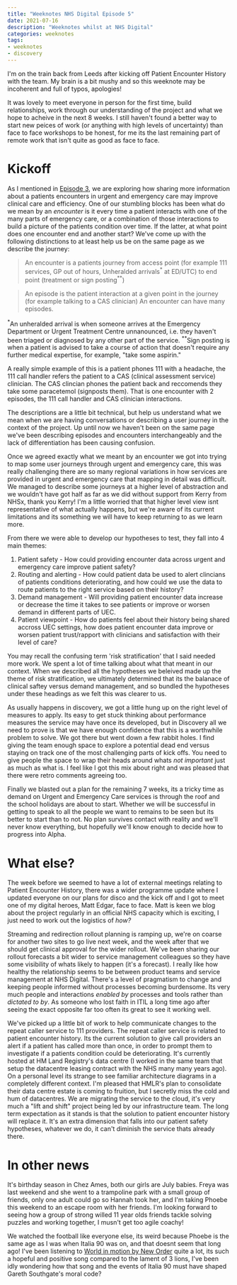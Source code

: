 ```yaml
---
title: "Weeknotes NHS Digital Episode 5"
date: 2021-07-16
description: "Weeknotes whilst at NHS Digital"
categories: weeknotes
tags: 
- weeknotes
- discovery
---
```


I'm on the train back from Leeds after kicking off Patient Encounter History with the team. My brain is a bit mushy and so this weeknote may be incoherent and full of typos, apologies!

It was lovely to meet everyone in person for the first time, build relationships, work through our understanding of the project and what we hope to acheive in the next 8 weeks. I still haven't found a better way to start new peices of work (or anything with high levels of uncertainty) than face to face workshops to be honest, for me its the last remaining part of remote work that isn't quite as good as face to face.

# Kickoff

As I mentioned in [Episode 3](blog/weeknotes-nhs-digital-episode3), we are exploring how sharing more information about a patients encounters in urgent and emergency care may improve clinical care and efficiency. One of our stumbling blocks has been what do we mean by an _encounter_ is it every time a patient interacts with one of the many parts of emergency care, or a combination of those interactions to build a picture of the patients condition over time. If the latter, at what point does one encounter end and another start? We've come up with the following distinctions to at least help us be on the same page as we describe the journey:

> An encounter is a patients journey from access point (for example 111 services, GP out of hours, Unheralded arrivals<sup>*</sup> at ED/UTC) to end point (treatment or sign posting<sup>**</sup>)

> An episode is the patient interaction at a given point in the journey (for example talking to a CAS clinician) An encounter can have many episodes.


<sup>*</sup>An unheralded arrival is when someone arrives at the Emergency Department or Urgent Treatment Centre unnanounced, i.e. they haven't been triaged or diagnosed by any other part of the service.
<sup>**</sup>Sign posting is when a patient is advised to take a course of action that doesn't require any further medical expertise, for example, "take some aspirin."

A really simple example of this is a patient phones 111 with a headache, the 111 call handler refers the patient to a CAS (clinical assessment service) clinician. The CAS clincian phones the patient back and reccomends they take some paracetemol (signposts them). That is one encounter with 2 episodes, the 111 call handler and CAS clinician interactions.

The descriptions are a little bit technical, but help us understand what we mean when we are having conversations or describing a user journey in the context of the project. Up until now we haven't been on the same page we've been describing episodes and encounters interchangeably and the lack of differentiation has been causing confusion.


Once we agreed exactly what we meant by an encounter we got into trying to map some user journeys through urgent and emergency care, this was really challenging there are so many regional variations in how services are provided in urgent and emergency care that mapping in detail was difficult. We managed to describe some journeys at a higher level of abstraction and we wouldn't have got half as far as we did without support from Kerry from NHSx, thank you Kerry! I'm a little worried that that higher level view isnt representative of what actually happens, but we're aware of its current limitations and its something we will have to keep returning to as we learn more.

From there we were able to develop our hypotheses to test, they fall into 4 main themes:
1. Patient safety - How could providing encounter data across urgent and emergency care improve patient safety?
2. Routing and alerting - How could patient data be used to alert clincians of patients conditions deteriorating, and how could we use the data to route patients to the right service based on their history?
3. Demand management - Will providing patient encounter data increase or decrease the time it takes to see patients or improve or worsen demand in different parts of UEC.
4. Patient viewpoint - How do patients feel about their history being shared accross UEC settings, how does patient encounter data improve or worsen patient trust/rapport with clinicians and satisfaction with their level of care?

You may recall the confusing term 'risk stratification' that I said needed more work. We spent a lot of time talking about what that meant in our context. When we described all the hypotheses we beleived made up the theme of risk stratification, we ultimately determined that its the balanace of clinical saftey versus demand management, and so bundled the hypotheses under these headings as we felt this was clearer to us.

As usually happens in discovery, we got a little hung up on the right level of measures to apply. Its easy to get stuck thinking about performance measures the service may have once its developed, but in Discovery all we need to prove is that we have enough confidence that this is a worthwhile problem to solve. 
We got there but went down a few rabbit holes. I find giving the team enough space to explore a potential dead end versus staying on track one of the most challenging parts of kick offs. You need to give people the space to wrap their heads around whats _not important_ just as much as what is. I feel like I got this mix about right and was pleased that there were retro comments agreeing too.

Finally we blasted out a plan for the remaining 7 weeks, its a tricky time as demand on Urgent and Emergency Care services is through the roof and the school holidays are about to start. Whether we will be successful in getting to speak to all the people we want to remains to be seen but its better to start than to not. No plan survives contact with reality and we'll never know everything, but hopefully we'll know enough to decide how to progress into Alpha.

# What else?

The week before we seemed to have a lot of external meetings relating to Patient Encounter History, there was a wider programme update where I updated everyone on our plans for disco and the kick off and I got to meet one of my digital heroes, Matt Edgar, face to face. Matt is keen we blog about the project regularly in an official NHS capacity which is exciting, I just need to work out the logistics of _how?_

Streaming and redirection rollout planning is ramping up, we're on coarse for another two sites to go live next week, and the week after that we should get clinical approval for the wider rollout. We've been sharing our rollout forecasts a bit wider to service management colleagues so they have some visibility of whats likely to happen (it's a forecast). I really like how healthy the relationship seems to be between product teams and service management at NHS Digital. There's a level of pragmatism to change and keeping people informed without processes becoming burdensome. Its very much people and interactions _enabled by_ processes and tools rather than _dictated to by_. As someone who lost faith in ITIL a long time ago after seeing the exact opposite far too often its great to see it working well.

We've picked up a little bit of work to help communicate changes to the repeat caller service to 111 providers. The repeat caller service is related to patient encounter history. Its the current solution to give call providers an alert if a patient has called more than once, in order to prompt them to investigate if a patients condition could be deteriorating. It's currently hosted at HM Land Registry's data centre (I worked in the same team that setup the datacentre leasing contract with the NHS many many years ago). On a personal level its strange to see familiar architecture diagrams in a completely different context. I'm pleased that HMLR's plan to consolidate their data centre estate is coming to fruition, but I secretly miss the cold and hum of datacentres. We are migrating the service to the cloud, it's very much a "lift and shift" project being led by our infrastructure team. The long term expectation as it stands is that the solution to patient encounter history will replace it. It's an extra dimension that falls into our patient safety hypotheses, whatever we do, it can't diminish the service thats already there.

# In other news

It's birthday season in Chez Ames, both our girls are July babies. Freya was last weekend and she went to a trampoline park with a small group of friends, only one adult could go so Hannah took her, and I'm taking Phoebe this weekend to an escape room with her friends. I'm looking forward to seeing how a group of strong willed 11 year olds friends tackle solving puzzles and working together, I musn't get too agile coachy!

We watched the football like everyone else, its weird because Phoebe is the same age as I was when Italia 90 was on, and that doesnt seem that long ago! I've been listening to [World in motion by New Order](https://www.youtube.com/watch?v=Re4aDJL3heA) quite a lot, its such a hopeful and positive song compared to the lament of 3 lions, I've been idly wondering how that song and the events of Italia 90 must have shaped Gareth Southgate's moral code? 

